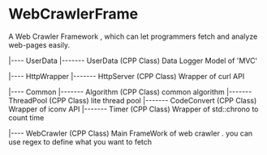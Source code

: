 WebCrawlerFrame
===============

A Web Crawler Framework , which can let programmers fetch and analyze web-pages easily. 


|---- UserData 
         |------- UserData (CPP Class)   Data Logger Model of 'MVC'
         
|---- HttpWrapper
         |------- HttpServer (CPP Class)  Wrapper of curl API 
         
|---- Common
         |------- Algorithm (CPP Class)  common algorithm 
         |------- ThreadPool (CPP Class) lite thread pool 
         |------- CodeConvert (CPP Class) Wrapper of iconv API
         |------- Timer (CPP Class)       Wrapper of std::chrono to count time

|---- WebCrawler (CPP Class)
Main FrameWork of web crawler . you can use regex to define what you want to fetch 

 
